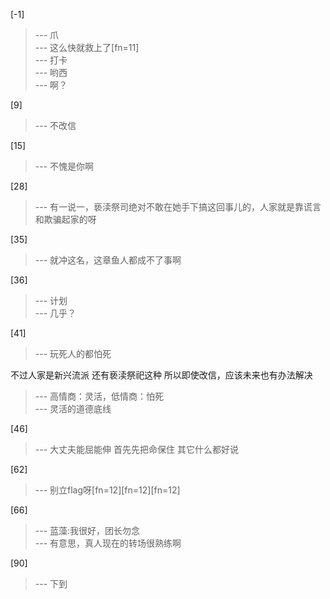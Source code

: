 
[-1] 
>--- 爪<br>
>--- 这么快就救上了[fn=11]<br>
>--- 打卡<br>
>--- 哟西<br>
>--- 啊？<br>

[9] 
>--- 不改信<br>

[15] 
>--- 不愧是你啊<br>

[28] 
>--- 有一说一，亵渎祭司绝对不敢在她手下搞这回事儿的，人家就是靠谎言和欺骗起家的呀<br>

[35] 
>--- 就冲这名，这章鱼人都成不了事啊<br>

[36] 
>--- 计划<br>
>--- 几乎？<br>

[41] 
>--- 玩死人的都怕死

不过人家是新兴流派
还有亵渎祭祀这种
所以即使改信，应该未来也有办法解决<br>
>--- 高情商：灵活，低情商：怕死<br>
>--- 灵活的道德底线<br>

[46] 
>--- 大丈夫能屈能伸
首先先把命保住
其它什么都好说<br>

[62] 
>--- 别立flag呀[fn=12][fn=12][fn=12]<br>

[66] 
>--- 蓝藻:我很好，团长勿念<br>
>--- 有意思，真人现在的转场很熟练啊<br>

[90] 
>--- 下到<br>
